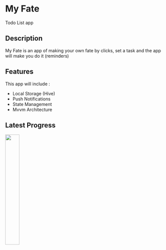 # My Fate
Todo List app

## Description
My Fate is an app of making your own fate by clicks, set a task and the app will make you do it (reminders)

## Features
This app will include : 
- Local Storage (Hive)
- Push Notifications
- State Management
- Mvvm Architecture

## Latest Progress
<img src="https://user-images.githubusercontent.com/50797015/212465778-ce476e32-28e6-4aa0-b106-3152d1b3750f.png" width=30%/>